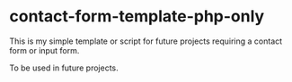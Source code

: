 # contact-form-template-php-only
This is my simple template or script for future projects requiring a contact form or input form.

To be used in future projects.
